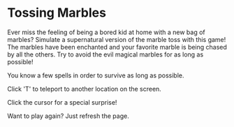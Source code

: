 # Tossing Marbles
Ever miss the feeling of being a bored kid at home with a new bag of marbles? Simulate a supernatural version of the marble toss with this game! The marbles have been enchanted and your favorite marble is being chased by all the others. Try to avoid the evil magical marbles for as long as possible!

You know a few spells in order to survive as long as possible. 

Click 'T' to teleport to another location on the screen.

Click the cursor for a special surprise!

Want to play again? Just refresh the page. 
